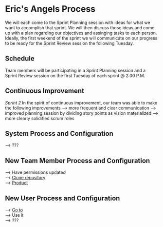 # Eric's Angels Process
We will each come to the Sprint Planning session 
with ideas for what we want to accomplish that 
sprint. We will then discuss those ideas and come
up with a plan regarding our objectives and
assinging tasks to each person. Ideally, the first
weekend of the sprint we will communicate on our progress
to be ready for the Sprint Review session the following
Tuesday.

## Schedule
Team members will be participating in a Sprint Planning 
session and a Sprint Review session on the first Tuesday
of each sprint @ 2:00 P.M.

## Continuous Improvement
*Sprint 2*
In the spirit of continuous improvement, our team was able to make the
following improvements
--> more frequent and clear communication
--> improved planning session by dividing story points as vision materialized
--> more clearly solidified scrum roles

## System Process and Configuration
--> ???

## New Team Member Process and Configuration
--> Have permissions updated  
--> [Clone repository](https://github.com/UltimateSeatSelectorInc/UltimateSeatSelector)  
--> [Product](https://ultimateseatselector.azurewebsites.net/)  

## New User Process and Configuration
--> [Go to](https://ultimateseatselector.azurewebsites.net/)  
--> Use it  
--> ???  
